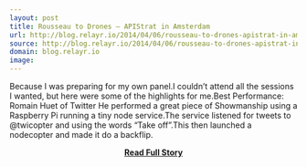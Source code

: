 ```yaml
---
layout: post
title: Rousseau to Drones – APIStrat in Amsterdam
url: http://blog.relayr.io/2014/04/06/rousseau-to-drones-apistrat-in-amsterdam/
source: http://blog.relayr.io/2014/04/06/rousseau-to-drones-apistrat-in-amsterdam/
domain: blog.relayr.io
image: 
---
```


<p>Because I was preparing for my own panel.I couldn’t attend all the sessions I wanted, but here were some of the highlights for me.Best Performance: Romain Huet of Twitter He performed a great piece of Showmanship using a Raspberry Pi running a tiny node service.The service listened for tweets to @twicopter and using the words “Take off”.This then launched a nodecopter and made it do a backflip.</p>
<center><p><a href="http://blog.relayr.io/2014/04/06/rousseau-to-drones-apistrat-in-amsterdam/" style='padding:25px; font-sze:18px; font-weight: bold;'>Read Full Story</a></p></center>
